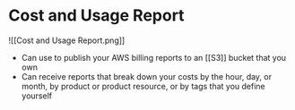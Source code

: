 # Cost and Usage Report
![[Cost and Usage Report.png]]
- Can use to publish your AWS billing reports to an [[S3]] bucket that you own
- Can receive reports that break down your costs by the hour, day, or month, by product or product resource, or by tags that you define yourself
